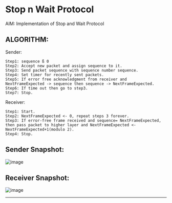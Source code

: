 # Stop n Wait Protocol

AIM: Implementation of Stop and Wait Protocol

## ALGORITHM:

Sender:

    Step1: sequence ß 0
    Step2: Accept new packet and assign sequence to it.
    Step3: Send packet sequence with sequence number sequence.
    Step4: Set timer for recently sent packets.
    Step5: If error free acknowledgment from receiver and NextFrameExpected -> sequence then sequence -> NextFrameExpected.
    Step6: If time out then go to step3.
    Step7: Stop.

Receiver:

    Step1: Start.
    Step2: NextFrameExpected <- 0, repeat steps 3 forever.
    Step3: If error-free frame received and sequence= NextFrameExpected, then pass packet to higher layer and NextFrameExpected <- NextFrameExpected+1(modulo 2).
    Step4: Stop.

## Sender Snapshot:

![image](https://user-images.githubusercontent.com/73773202/156939144-4eb95db7-b3b2-4646-bc93-e56d9d8322b7.png)

## Receiver Snapshot:

![image](https://user-images.githubusercontent.com/73773202/156939158-2f0db4e4-b7c1-44e3-91c4-6c4dfd974803.png)

---
